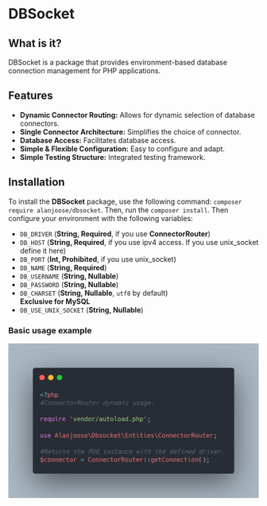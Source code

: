# DBSocket

## What is it?

DBSocket is a package that provides environment-based database connection management for PHP applications.

## Features

- **Dynamic Connector Routing:** Allows for dynamic selection of database connectors.
- **Single Connector Architecture:** Simplifies the choice of connector.
- **Database Access:** Facilitates database access.
- **Simple & Flexible Configuration:** Easy to configure and adapt.
- **Simple Testing Structure:** Integrated testing framework.

## Installation

To install the **DBSocket** package, use the following command: <code>composer require alanjoose/dbsocket</code>.
Then, run the <code>composer install</code>. Then configure your environment with the following variables:

<ul>
    <li><code>DB_DRIVER</code> (<b>String, Required</b>, if you use <b>ConnectorRouter</b>)</li>
    <li><code>DB_HOST</code> (<b>String, Required</b>, if you use ipv4 access. If you use unix_socket define it here)</li>
    <li><code>DB_PORT</code> (<b>Int, Prohibited</b>, if you use unix_socket)</li>
    <li><code>DB_NAME</code> (<b>String, Required</b>)</li>
    <li><code>DB_USERNAME</code> (<b>String, Nullable</b>)</li>
    <li><code>DB_PASSWORD</code> (<b>String, Nullable</b>)</li>
    <li><code>DB_CHARSET</code> (<b>String, Nullable</b>, <code>utf8</code> by default)</li>
    <b>Exclusive for MySQL</b>
    <li><code>DB_USE_UNIX_SOCKET</code> (<b>String, Nullable</b>)</li>
</ul>

### Basic usage example

![Basic usage.](./docs/img/connectorrouter_dynamic_usage.png)